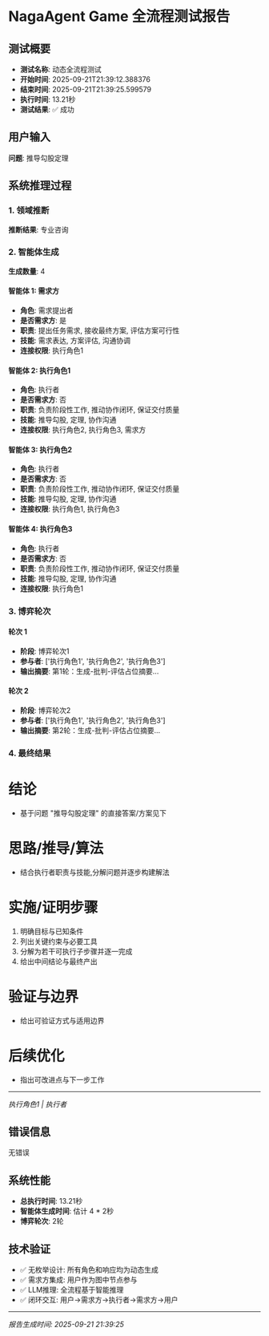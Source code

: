 # NagaAgent Game 全流程测试报告

## 测试概要
- **测试名称**: 动态全流程测试
- **开始时间**: 2025-09-21T21:39:12.388376
- **结束时间**: 2025-09-21T21:39:25.599579
- **执行时间**: 13.21秒
- **测试结果**: ✅ 成功

## 用户输入
**问题**: 推导勾股定理

## 系统推理过程

### 1. 领域推断
**推断结果**: 专业咨询

### 2. 智能体生成
**生成数量**: 4

#### 智能体 1: 需求方
- **角色**: 需求提出者
- **是否需求方**: 是
- **职责**: 提出任务需求, 接收最终方案, 评估方案可行性
- **技能**: 需求表达, 方案评估, 沟通协调
- **连接权限**: 执行角色1

#### 智能体 2: 执行角色1
- **角色**: 执行者
- **是否需求方**: 否
- **职责**: 负责阶段性工作, 推动协作闭环, 保证交付质量
- **技能**: 推导勾股, 定理, 协作沟通
- **连接权限**: 执行角色2, 执行角色3, 需求方

#### 智能体 3: 执行角色2
- **角色**: 执行者
- **是否需求方**: 否
- **职责**: 负责阶段性工作, 推动协作闭环, 保证交付质量
- **技能**: 推导勾股, 定理, 协作沟通
- **连接权限**: 执行角色1, 执行角色3

#### 智能体 4: 执行角色3
- **角色**: 执行者
- **是否需求方**: 否
- **职责**: 负责阶段性工作, 推动协作闭环, 保证交付质量
- **技能**: 推导勾股, 定理, 协作沟通
- **连接权限**: 执行角色1

### 3. 博弈轮次

#### 轮次 1
- **阶段**: 博弈轮次1
- **参与者**: ['执行角色1', '执行角色2', '执行角色3']
- **输出摘要**: 第1轮：生成-批判-评估占位摘要...

#### 轮次 2
- **阶段**: 博弈轮次2
- **参与者**: ['执行角色1', '执行角色2', '执行角色3']
- **输出摘要**: 第2轮：生成-批判-评估占位摘要...

### 4. 最终结果
# 结论
- 基于问题 "推导勾股定理" 的直接答案/方案见下

# 思路/推导/算法
- 结合执行者职责与技能,分解问题并逐步构建解法

# 实施/证明步骤
1. 明确目标与已知条件
2. 列出关键约束与必要工具
3. 分解为若干可执行子步骤并逐一完成
4. 给出中间结论与最终产出

# 验证与边界
- 给出可验证方式与适用边界

# 后续优化
- 指出可改进点与下一步工作

---
*执行角色1 | 执行者*

## 错误信息
无错误

## 系统性能
- **总执行时间**: 13.21秒
- **智能体生成时间**: 估计 4 * 2秒
- **博弈轮次**: 2轮

## 技术验证
- ✅ 无枚举设计: 所有角色和响应均为动态生成
- ✅ 需求方集成: 用户作为图中节点参与
- ✅ LLM推理: 全流程基于智能推理
- ✅ 闭环交互: 用户→需求方→执行者→需求方→用户

---
*报告生成时间: 2025-09-21 21:39:25*
